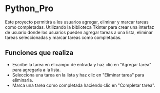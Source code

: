 # Python_Pro 
Este proyecto permitirá a los usuarios agregar, eliminar y marcar tareas como completadas.
Utilizando la biblioteca Tkinter para crear una interfaz de usuario donde los usuarios pueden agregar tareas a una lista, eliminar tareas seleccionadas y marcar tareas como completadas.

## Funciones que realiza

- Escribe la tarea en el campo de entrada y haz clic en "Agregar tarea" para agregarla a la lista.
- Selecciona una tarea en la lista y haz clic en "Eliminar tarea" para eliminarla.
- Marca una tarea como completada haciendo clic en "Completar tarea".

